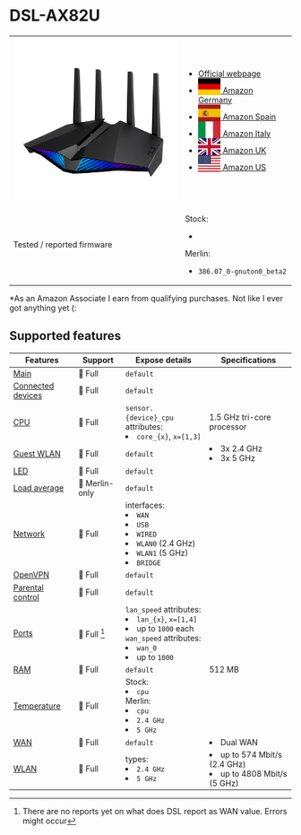 # DSL-AX82U

<table>
<tr><td><img src="/devices/DSL-AX82U.png" width="300"></td><td>

- [Official webpage](https://www.asus.com/networking-iot-servers/modem-routers/all-series/dsl-ax82u/)
- [<img src="/flags/de.svg" height="30" style="vertical-align:bottom;" alt="Germany"> Amazon Germany](https://amzn.to/3Gb6sjy)
- [<img src="/flags/es.svg" height="30" style="vertical-align:bottom;" alt="Spain"> Amazon Spain](https://amzn.to/3X18EQK)
- [<img src="/flags/it.svg" height="30" style="vertical-align:bottom;" alt="Italy"> Amazon Italy](https://amzn.to/3OfJidX)
- [<img src="/flags/gb.svg" height="30" style="vertical-align:bottom;" alt="UK"> Amazon UK](https://amzn.to/3g4eLCT)
- [<img src="/flags/us.svg" height="30" style="vertical-align:bottom;" alt="USA"> Amazon US](https://amzn.to/3WOTL3E)
</td></tr>
<tr><td>Tested / reported firmware</td><td>

Stock:
- ` `

Merlin:
- `386.07_0-gnuton0_beta2`
</td></tr>
</table>

*As an Amazon Associate I earn from qualifying purchases. Not like I ever got anything yet (:

## Supported features

|Features|Support|Expose details|Specifications|
|--------|-------|--------------|--------------|
|[Main](/features/0_main.md)|:green_heart: Full|`default`|
|[Connected devices](/features/connected-devices.md)|:green_heart: Full|`default`|
|[CPU](/features/cpu.md)|:green_heart: Full|`sensor.{device}_cpu` attributes:<li>`core_{x}`, `x=[1,3]`</li>|1.5 GHz tri-core processor|
|[Guest WLAN](/features/guest-wlan.md)|:green_heart: Full|`default`|<li>3x 2.4 GHz</li><li>3x 5 GHz</li>|
|[LED](/features/led.md)|:green_heart: Full|`default`|
|[Load average](/features/load-average.md)|:yellow_heart: Merlin-only|`default`|
|[Network](/features/network.md)|:green_heart: Full|interfaces:<li>`WAN`</li><li>`USB`</li><li>`WIRED`</li><li>`WLAN0` (2.4 GHz)</li><li>`WLAN1` (5 GHz)</li><li>`BRIDGE`</li>|
|[OpenVPN](/features/openvpn.md)|:green_heart: Full|`default`|
|[Parental control](/features/parental-control.md)|:green_heart: Full|`default`|
|[Ports](/features/ports.md)|:green_heart: Full [^wan]|`lan_speed` attributes:<li>`lan_{x}`, `x=[1,4]`</li><li>up to `1000` each</li>`wan_speed` attributes:<li>`wan_0`</li><li>up to `1000`</li>||
|[RAM](/features/ram.md)|:green_heart: Full|`default`|512 MB|
|[Temperature](/features/temperature.md)|:green_heart: Full|Stock:<li>`cpu`</li>Merlin:<li>`cpu`</li><li>`2.4 GHz`</li><li>`5 GHz`</li>|
|[WAN](/features/wan.md)|:green_heart: Full|`default`|<li>Dual WAN</li>|
|[WLAN](/features/wlan.md)|:green_heart: Full|types:<li>`2.4 GHz`</li><li>`5 GHz`</li>|<li>up to 574 Mbit/s (2.4 GHz)</li><li>up to 4808 Mbit/s (5 GHz)</li>|

[^wan]: There are no reports yet on what does DSL report as WAN value. Errors might occur